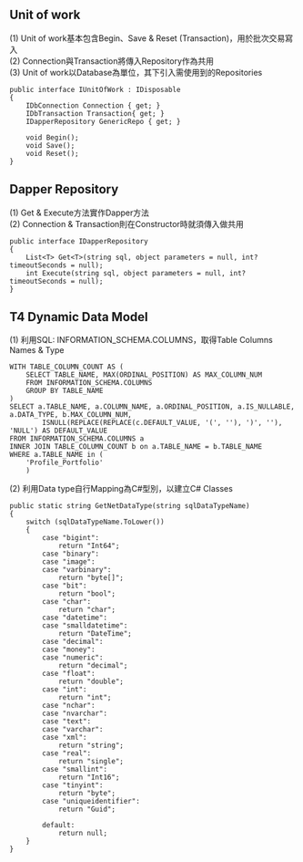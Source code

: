 ## Unit of work
(1) Unit of work基本包含Begin、Save & Reset (Transaction)，用於批次交易寫入<br>
(2) Connection與Transaction將傳入Repository作為共用<br>
(3) Unit of work以Database為單位，其下引入需使用到的Repositories
```
public interface IUnitOfWork : IDisposable
{
    IDbConnection Connection { get; }
    IDbTransaction Transaction{ get; }
    IDapperRepository GenericRepo { get; }

    void Begin();
    void Save();
    void Reset();
}
```

## Dapper Repository
(1) Get & Execute方法實作Dapper方法<br>
(2) Connection & Transaction則在Constructor時就須傳入做共用
```
public interface IDapperRepository
{
    List<T> Get<T>(string sql, object parameters = null, int? timeoutSeconds = null);
    int Execute(string sql, object parameters = null, int? timeoutSeconds = null);
}
```

## T4 Dynamic Data Model
(1) 利用SQL: INFORMATION_SCHEMA.COLUMNS，取得Table Columns Names & Type
```
WITH TABLE_COLUMN_COUNT AS (
    SELECT TABLE_NAME, MAX(ORDINAL_POSITION) AS MAX_COLUMN_NUM
    FROM INFORMATION_SCHEMA.COLUMNS
    GROUP BY TABLE_NAME
)
SELECT a.TABLE_NAME, a.COLUMN_NAME, a.ORDINAL_POSITION, a.IS_NULLABLE, a.DATA_TYPE, b.MAX_COLUMN_NUM, 
        ISNULL(REPLACE(REPLACE(c.DEFAULT_VALUE, '(', ''), ')', ''), 'NULL') AS DEFAULT_VALUE
FROM INFORMATION_SCHEMA.COLUMNS a
INNER JOIN TABLE_COLUMN_COUNT b on a.TABLE_NAME = b.TABLE_NAME
WHERE a.TABLE_NAME in (
    'Profile_Portfolio'
    )
```
(2) 利用Data type自行Mapping為C#型別，以建立C# Classes
```
public static string GetNetDataType(string sqlDataTypeName)
{
    switch (sqlDataTypeName.ToLower())
    {
        case "bigint":
            return "Int64";
        case "binary":
        case "image":
        case "varbinary":
            return "byte[]";
        case "bit":
            return "bool";
        case "char":
            return "char";
        case "datetime":
        case "smalldatetime":
            return "DateTime";
        case "decimal":
        case "money":
        case "numeric":
            return "decimal";
        case "float":
            return "double";
        case "int":
            return "int";
        case "nchar":
        case "nvarchar":
        case "text":
        case "varchar":
        case "xml":
            return "string";
        case "real":
            return "single";
        case "smallint":
            return "Int16";
        case "tinyint":
            return "byte";
        case "uniqueidentifier":
            return "Guid";

        default:
            return null;
    }
}
```